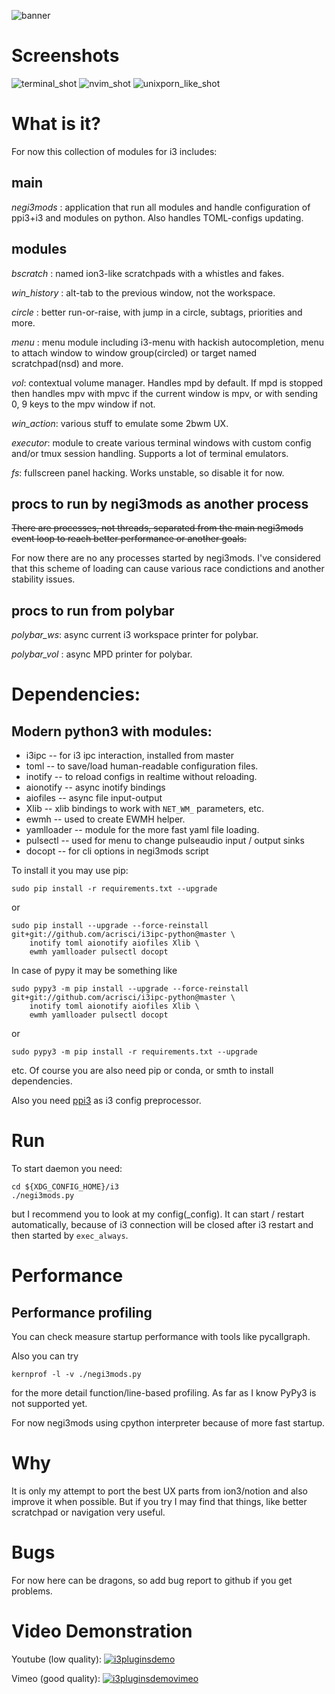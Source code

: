 ![banner](https://i.imgur.com/fgmuilL.png)

# Screenshots

![terminal_shot](https://i.imgur.com/O08SzU3.png)
![nvim_shot](https://i.imgur.com/Tqfu65R.png)
![unixporn_like_shot](https://i.imgur.com/z1arTLh.png)

# What is it?

For now this collection of modules for i3 includes:

## main

*negi3mods* : application that run all modules and handle configuration of
ppi3+i3 and modules on python. Also handles TOML-configs updating.

## modules

*bscratch* : named ion3-like scratchpads with a whistles and fakes.

*win_history* : alt-tab to the previous window, not the workspace.

*circle* : better run-or-raise, with jump in a circle, subtags, priorities
and more.

*menu* : menu module including i3-menu with hackish autocompletion, menu to
attach window to window group(circled) or target named scratchpad(nsd) and
more. 

*vol*: contextual volume manager. Handles mpd by default. If mpd is
stopped then handles mpv with mpvc if the current window is mpv, or with
sending 0, 9 keys to the mpv window if not.

*win_action*: various stuff to emulate some 2bwm UX.

*executor*: module to create various terminal windows with custom config
and/or tmux session handling. Supports a lot of terminal emulators.

*fs*: fullscreen panel hacking. Works unstable, so disable it for now.

## procs to run by negi3mods as another process

~~There are processes, not threads, separated from the main negi3mods event
loop to reach better performance or another goals.~~

For now there are no any processes started by negi3mods. I've considered that
this scheme of loading can cause various race condictions and another
stability issues.

## procs to run from polybar

*polybar_ws*: async current i3 workspace printer for polybar.

*polybar_vol* : async MPD printer for polybar.

# Dependencies:

## Modern python3 with modules:

+ i3ipc -- for i3 ipc interaction, installed from master
+ toml -- to save/load human-readable configuration files.
+ inotify -- to reload configs in realtime without reloading.
+ aionotify -- async inotify bindings
+ aiofiles -- async file input-output
+ Xlib -- xlib bindings to work with `NET_WM_` parameters, etc.
+ ewmh -- used to create EWMH helper.
+ yamlloader -- module for the more fast yaml file loading.
+ pulsectl -- used for menu to change pulseaudio input / output sinks
+ docopt -- for cli options in negi3mods script


To install it you may use pip:

```
sudo pip install -r requirements.txt --upgrade
```

or

```
sudo pip install --upgrade --force-reinstall git+git://github.com/acrisci/i3ipc-python@master \
    inotify toml aionotify aiofiles Xlib \
    ewmh yamlloader pulsectl docopt
```

In case of pypy it may be something like

```
sudo pypy3 -m pip install --upgrade --force-reinstall git+git://github.com/acrisci/i3ipc-python@master \
    inotify toml aionotify aiofiles Xlib \
    ewmh yamlloader pulsectl docopt
```

or

```
sudo pypy3 -m pip install -r requirements.txt --upgrade
```

etc. Of course you are also need pip or conda, or smth to install dependencies.

Also you need [ppi3] as i3 config preprocessor.

# Run

To start daemon you need:

```
cd ${XDG_CONFIG_HOME}/i3
./negi3mods.py
```

but I recommend you to look at my config(_config). It can start / restart automatically,
because of i3 connection will be closed after i3 restart and then started by
`exec_always`.

# Performance

## Performance profiling

You can check measure startup performance with tools like pycallgraph.

Also you can try

```
kernprof -l -v ./negi3mods.py
```

for the more detail function/line-based profiling. As far as I know PyPy3 is
not supported yet.

For now negi3mods using cpython interpreter because of more fast startup.


# Why

It is only my attempt to port the best UX parts from ion3/notion and also improve
it when possible. But if you try I may find that things, like better
scratchpad or navigation very useful.

# Bugs

For now here can be dragons, so add bug report to github if you get
problems.

# Video Demonstration
Youtube (low quality):
[![i3pluginsdemo](https://img.youtube.com/vi/U7eJMP0zvKc/0.jpg)](https://www.youtube.com/embed/U7eJMP0zvKc)

Vimeo (good quality):
[![i3pluginsdemovimeo](https://i.imgur.com/QIuWrkX.png)](https://vimeo.com/255452812)

[ppi3]: https://github.com/KeyboardFire/ppi3
